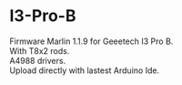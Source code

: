 # I3-Pro-B
Firmware Marlin 1.1.9 for Geeetech I3 Pro B.  
With T8x2 rods.  
A4988 drivers.  
Upload directly with lastest Arduino Ide.  
